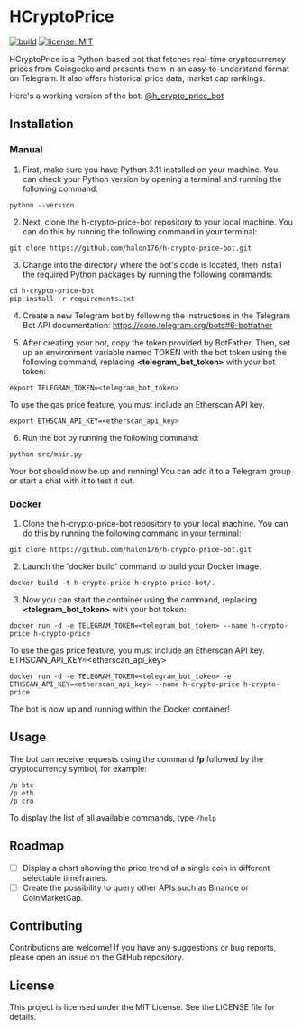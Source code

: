 # HCryptoPrice

[![build](https://github.com/halon176/h-crypto-price-bot/workflows/CI/badge.svg)](https://github.com/halon176/h-crypto-price-bot/actions/workflows/docker-image.yml)
[![license: MIT](https://img.shields.io/badge/License-MIT-yellow.svg)](https://github.com/halon176/h-crypto-price-bot/blob/master/LICENSE)

HCryptoPrice is a Python-based bot that fetches real-time cryptocurrency prices from Coingecko and presents them in an
easy-to-understand format on Telegram. It also offers historical price data, market cap rankings.

Here's a working version of the bot: [@h_crypto_price_bot](https://t.me/h_crypto_price_bot)

## Installation

### Manual

1) First, make sure you have Python 3.11 installed on your machine. You can check your Python version by opening a
   terminal and running the following command:

```
python --version
```

2) Next, clone the h-crypto-price-bot repository to your local machine. You can do this by running the following command
   in your terminal:

```
git clone https://github.com/halon176/h-crypto-price-bot.git
```

3) Change into the directory where the bot's code is located, then install the required Python packages by running the
   following commands:

```
cd h-crypto-price-bot
pip install -r requirements.txt
```

4) Create a new Telegram bot by following the instructions in the Telegram Bot API
   documentation: https://core.telegram.org/bots#6-botfather

5) After creating your bot, copy the token provided by BotFather. Then, set up an environment variable named TOKEN with
   the bot token using the following command, replacing **<telegram_bot_token>** with your bot token:

```
export TELEGRAM_TOKEN=<telegram_bot_token>
```

To use the gas price feature, you must include an Etherscan API key.

```
export ETHSCAN_API_KEY=<etherscan_api_key>
```

6) Run the bot by running the following command:

```
python src/main.py
```

Your bot should now be up and running! You can add it to a Telegram group or start a chat with it to test it out.

### Docker

1) Clone the h-crypto-price-bot repository to your local machine. You can do this by running the following command in
   your terminal:

```
git clone https://github.com/halon176/h-crypto-price-bot.git
```

2) Launch the 'docker build' command to build your Docker image.

```
docker build -t h-crypto-price h-crypto-price-bot/.
```

3) Now you can start the container using the command, replacing **<telegram_bot_token>** with your bot token:

```
docker run -d -e TELEGRAM_TOKEN=<telegram_bot_token> --name h-crypto-price h-crypto-price
```

To use the gas price feature, you must include an Etherscan API key. ETHSCAN_API_KEY=<etherscan_api_key>

```
docker run -d -e TELEGRAM_TOKEN=<telegram_bot_token> -e ETHSCAN_API_KEY=<etherscan_api_key> --name h-crypto-price h-crypto-price
```

The bot is now up and running within the Docker container!

## Usage

The bot can receive requests using the command **/p** followed by the cryptocurrency symbol, for example:

```
/p btc
/p eth
/p cro
```

To display the list of all available commands, type `/help`

## Roadmap

- [ ] Display a chart showing the price trend of a single coin in different selectable timeframes.
- [ ] Create the possibility to query other APIs such as Binance or CoinMarketCap.

## Contributing

Contributions are welcome! If you have any suggestions or bug reports, please open an issue on the GitHub repository.

## License

This project is licensed under the MIT License. See the LICENSE file for details.